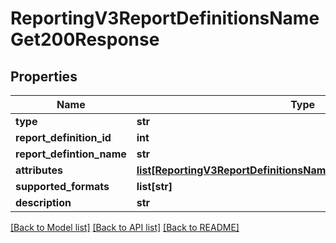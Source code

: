 # ReportingV3ReportDefinitionsNameGet200Response

## Properties
Name | Type | Description | Notes
------------ | ------------- | ------------- | -------------
**type** | **str** |  | [optional] 
**report_definition_id** | **int** |  | [optional] 
**report_defintion_name** | **str** |  | [optional] 
**attributes** | [**list[ReportingV3ReportDefinitionsNameGet200ResponseAttributes]**](ReportingV3ReportDefinitionsNameGet200ResponseAttributes.md) |  | [optional] 
**supported_formats** | **list[str]** |  | [optional] 
**description** | **str** |  | [optional] 

[[Back to Model list]](../README.md#documentation-for-models) [[Back to API list]](../README.md#documentation-for-api-endpoints) [[Back to README]](../README.md)


